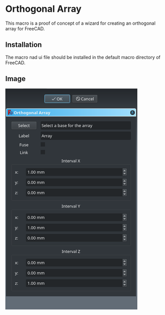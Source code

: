 # Orthogonal Array

This macro is a proof of concept of a wizard for creating an orthogonal array for 
FreeCAD.

## Installation

The macro nad ui file should be installed in the default macro directory of FreeCAD.


## Image

![Array Image](/Images/OrthogonalArray.png)
